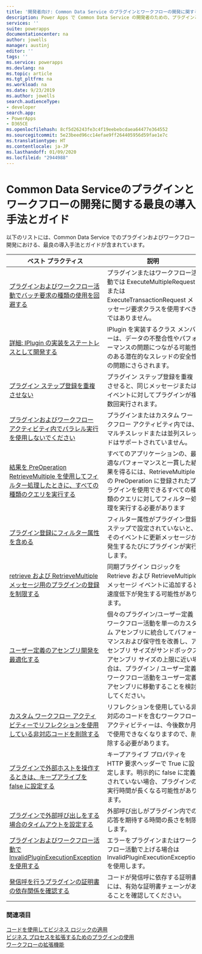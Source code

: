 ```yaml
---
title: '開発者向け: Common Data Service のプラグインとワークフローの開発に関する最良の導入手法とガイド | Microsoft Docs'
description: Power Apps で Common Data Service の開発者のための、プラグインとワークフロー開発に関するベスト プラクティスとガイド。
services: ''
suite: powerapps
documentationcenter: na
author: jowells
manager: austinj
editor: ''
tags: ''
ms.service: powerapps
ms.devlang: na
ms.topic: article
ms.tgt_pltfrm: na
ms.workload: na
ms.date: 9/23/2019
ms.author: jowells
search.audienceType:
- developer
search.app:
- PowerApps
- D365CE
ms.openlocfilehash: 8cf5d26243fe3c4f19eebebcdaea64477e364552
ms.sourcegitcommit: 5e23beed96cc14efae9ff264405956d59fae1e7c
ms.translationtype: HT
ms.contentlocale: ja-JP
ms.lasthandoff: 01/09/2020
ms.locfileid: "2944988"
---
```

# <a name="best-practices-and-guidance-regarding-plug-in-and-workflow-development-for-the-common-data-service"></a>Common Data Serviceのプラグインとワークフローの開発に関する最良の導入手法とガイド

以下のリストには、Common Data Service でのプラグインおよびワークフロー開発における、最良の導入手法とガイドが含まれています。

|ベスト プラクティス  |説明  |
|---------|---------|
|[プラグインおよびワークフロー活動でバッチ要求の種類の使用を回避する](avoid-batch-requests-plugin.md)|プラグインまたはワークフロー活動では ExecuteMultipleRequest または ExecuteTransactionRequest メッセージ要求クラスを使用すべきではありません。|
|[詳細: IPlugin の実装をステートレスとして開発する](develop-iplugin-implementations-stateless.md)     |IPlugin を実装するクラス メンバーは、データの不整合性やパフォーマンスの問題につながる可能性のある潜在的なスレッドの安全性の問題にさらされます。         |
|[プラグイン ステップ登録を重複させない](do-not-duplicate-plugin-step-registration.md)     |プラグイン ステップ登録を重複させると、同じメッセージまたはイベントに対してプラグインが複数回実行されます。         |
|[プラグインおよびワークフロー アクティビティ内でパラレル実行を使用しないでください](do-not-use-parallel-execution-in-plug-ins.md)|プラグインまたはカスタム ワークフロー アクティビティ内では、マルチスレッドまたは並列スレッドはサポートされていません。|
|[結果を PreOperation RetrieveMultiple を使用してフィルター処理したときに、すべての種類のクエリを実行する](implement-all-types-of-queries-when-filtering-preoperation-retrievemultiple.md)|すべてのアプリケーションの、最適なパフォーマンスと一貫した結果を得るには、RetrieveMultiple の PreOperation に登録されたプラグインを使用できるすべての種類のクエリに対してフィルター処理を実行する必要があります|
|[プラグイン登録にフィルター属性を含める](include-filtering-attributes-plugin-registration.md)     |フィルター属性がプラグイン登録ステップで設定されていないと、そのイベントに更新メッセージが発生するたびにプラグインが実行します。         |
|[retrieve および RetrieveMultiple メッセージ用のプラグインの登録を制限する](limit-registration-plugins-retrieve-retrievemultiple.md)     |同期プラグイン ロジックを Retrieve および RetrieveMultiple メッセージ イベントに追加すると速度低下が発生する可能性があります。         |
|[ユーザー定義のアセンブリ開発を最適化する](optimize-assembly-development.md)     |個々のプラグイン/ユーザー定義ワークフロー活動を単一のカスタム アセンブリに統合してパフォーマンスおよび保守性を改善し、アセンブリ サイズがサンドボックス アセンブリ サイズの上限に近い場合は、プラグイン / ユーザー定義ワークフロー活動をユーザー定義アセンブリに移動することを検討してください。         |
|[カスタム ワークフロー アクティビティーでリフレクションを使用している非対応コードを削除する](remove-unsupported-code-using-reflection-workflow-activities.md)|リフレクションを使用している非対応のコードを含むワークフロー アクティビティーは、今後数か月で使用できなくなりますので、削除する必要があります。|
|[プラグインで外部ホストを操作するときは、キープアライブを false に設定する](set-keepalive-false-interacting-external-hosts-plugin.md)     |キープアライブ プロパティを HTTP 要求ヘッダーで True に設定します。明示的に false に定義されていない場合、プラグインの実行時間が長くなる可能性があります。         |
|[プラグインで外部呼び出しをする場合のタイムアウトを設定する](set-timeout-for-external-calls-from-plug-ins.md)     |外部呼び出しがプラグイン内での応答を期待する時間の長さを制限します。|   
|[プラグインおよびワークフロー活動で InvalidPluginExecutionException を使用する](use-invalidpluginexecutionexception-plugin-workflow-activities.md)     |エラーをプラグインまたはワークフロー活動で上げる場合は InvalidPluginExecutionException を使用します。         |
|[発信呼を行うプラグインの証明書の依存関係を確認する](verify-certification-dependencies.md)|コードが発信呼に依存する証明書には、有効な証明書チェーンがあることを確認してください。|

### <a name="see-also"></a>関連項目

[コードを使用してビジネス ロジックの適用](../../apply-business-logic-with-code.md)<br />
[ビジネス プロセスを拡張するためのプラグインの使用](../../plug-ins.md)<br />
[ワークフローの拡張機能](../../workflow/workflow-extensions.md)<br />